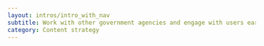 ```yaml
---
layout: intros/intro_with_nav
subtitle: Work with other government agencies and engage with users early in your IA planning.
category: Content strategy
---
```

